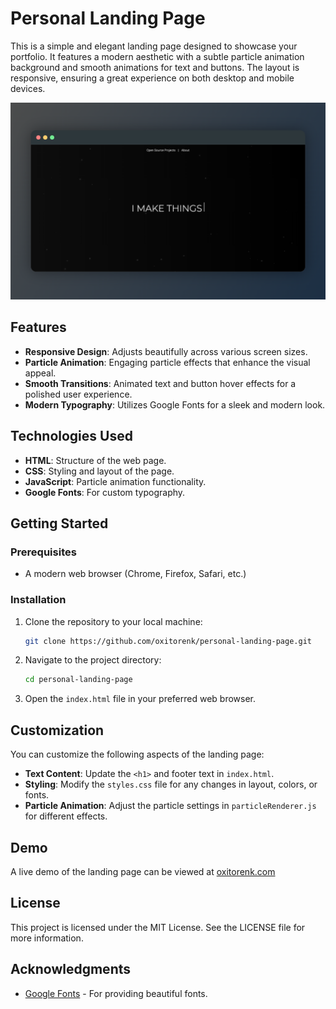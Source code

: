 # Personal Landing Page

This is a simple and elegant landing page designed to showcase your portfolio. It features a modern aesthetic with a subtle particle animation background and smooth animations for text and buttons. The layout is responsive, ensuring a great experience on both desktop and mobile devices.

![Screenshot 01](assets/screenshot_01.png)

## Features

- **Responsive Design**: Adjusts beautifully across various screen sizes.
- **Particle Animation**: Engaging particle effects that enhance the visual appeal.
- **Smooth Transitions**: Animated text and button hover effects for a polished user experience.
- **Modern Typography**: Utilizes Google Fonts for a sleek and modern look.

## Technologies Used

- **HTML**: Structure of the web page.
- **CSS**: Styling and layout of the page.
- **JavaScript**: Particle animation functionality.
- **Google Fonts**: For custom typography.

## Getting Started

### Prerequisites

- A modern web browser (Chrome, Firefox, Safari, etc.)

### Installation

1. Clone the repository to your local machine:
    ```bash
    git clone https://github.com/oxitorenk/personal-landing-page.git
    ```
2. Navigate to the project directory:
    ```bash
    cd personal-landing-page
    ```
3. Open the `index.html` file in your preferred web browser.

## Customization

You can customize the following aspects of the landing page:

- **Text Content**: Update the `<h1>` and footer text in `index.html`.
- **Styling**: Modify the `styles.css` file for any changes in layout, colors, or fonts.
- **Particle Animation**: Adjust the particle settings in `particleRenderer.js` for different effects.

## Demo

A live demo of the landing page can be viewed at [oxitorenk.com](http://oxitorenk.com)

## License

This project is licensed under the MIT License. See the LICENSE file for more information.

## Acknowledgments

- [Google Fonts](https://fonts.google.com/) - For providing beautiful fonts.
